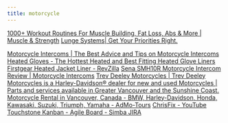 ```yaml
---
title: motorcycle
---
```

<a href="http://www.muscleandstrength.com/workouts/main.html">1000+ Workout Routines For Muscle Building, Fat Loss, Abs &amp; More | Muscle &amp; Strength</a>
<a href="http://www.lunge.ai/">Lunge Systems| Get Your Priorities Right.</a>

<a href="http://www.motorcycleintercoms.net/">Motorcycle Intercoms | The Best Advice and Tips on Motorcycle Intercoms</a>
<a href="http://powerinmotion.ca/Products/HeatedWear/Heated_Gloves_Calgary_Toronto_Vancouver_Canada?gclid=Cj0KEQjwxbDIBRCL99Wls-nLicoBEiQAWroh6pyc-O2HQ0n4naowQGVHSmLcgiPFoLM-kKxfsVhhlEEaAr208P8HAQ">Heated Gloves - The Hottest Heated and Best Fitting Heated Glove Liners</a>
<a href="https://www.revzilla.com/product/firstgear-heated-jacket-liner">Firstgear Heated Jacket Liner - RevZilla</a>
<a href="http://www.motorcycleintercoms.net/sena-smh10r-low-profile-motorcycle-intercom-dual-pack-review/">Sena SMH10R Motorcycle Intercom Review | Motorcycle Intercoms</a>
<a href="http://www.trevdeeley.com/">Trev Deeley Motorcycles | Trev Deeley Motorcycles is a Harley-Davidson® dealer for new and used Motorcycles | Parts and services available in Greater Vancouver and the Sunshine Coast.</a>
<a href="http://www.rental-motorcycle.com/namerica/canada/vancouver_rental.html">Motorcycle Rental in Vancouver, Canada - BMW, Harley-Davidson, Honda, Kawasaki, Suzuki, Triumph, Yamaha - AdMo-Tours</a>
<a href="https://www.youtube.com/channel/UCes1EvRjcKU4sY_UEavndBw">ChrisFix - YouTube</a>
<a href="https://jira.simba.com/secure/RapidBoard.jspa?rapidView=501&projectKey=DDP&selectedIssue=DDP-358&quickFilter=2226">Touchstone Kanban - Agile Board - Simba JIRA</a>

